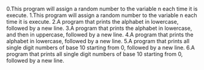 0.This program will assign a random number to the variable n each time it is execute.
1.This program will assign a random number to the variable n each time it is execute.
2.A program that prints the alphabet in lowercase, followed by a new line.
3.A program that prints the alphabet in lowercase, and then in uppercase, followed by a new line.
4.A program that prints the alphabet in lowercase, followed by a new line.
5.A program that prints all single digit numbers of base 10 starting from 0, followed by a new line.
6.A program that prints all single digit numbers of base 10 starting from 0, followed by a new line.

